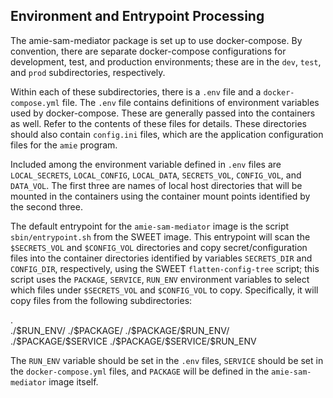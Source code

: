 ## Environment and Entrypoint Processing

The amie-sam-mediator package is set up to use docker-compose. By convention,
there are separate docker-compose configurations for development, test, and
production environments; these are in the `dev`, `test`, and `prod`
subdirectories, respectively.

Within each of these subdirectories, there is a `.env` file and a
`docker-compose.yml` file. The `.env` file contains definitions of environment
variables used by docker-compose. These are generally passed into the
containers as well. Refer to the contents of these files for details.
These directories should also contain `config.ini` files, which are the
application configuration files for the `amie` program.

Included among the environment variable defined in `.env` files are
`LOCAL_SECRETS`, `LOCAL_CONFIG`, `LOCAL_DATA`, `SECRETS_VOL`, `CONFIG_VOL`,
and `DATA_VOL`. The first three are names of local host directories that will
be mounted in the containers using the container mount points identified
by the second three.

The default entrypoint for the `amie-sam-mediator` image is the script
`sbin/entrypoint.sh` from the SWEET image. This entrypoint will scan the
`$SECRETS_VOL` and `$CONFIG_VOL` directories and copy secret/configuration
files into the container directories identified by variables `SECRETS_DIR` and
`CONFIG_DIR`, respectively, using the SWEET `flatten-config-tree` script;
this script uses the `PACKAGE`, `SERVICE`, `RUN_ENV` environment variables
to select which files under `$SECRETS_VOL` and `$CONFIG_VOL` to copy.
Specifically, it will copy files from the following subdirectories:

  .              
  ./\$RUN_ENV/
  ./\$PACKAGE/
  ./\$PACKAGE/\$RUN_ENV/
  ./\$PACKAGE/\$SERVICE
  ./\$PACKAGE/\$SERVICE/\$RUN_ENV

The `RUN_ENV` variable should be set in the `.env` files, `SERVICE` should be
set in the `docker-compose.yml` files, and `PACKAGE` will be defined in the
`amie-sam-mediator` image itself.


